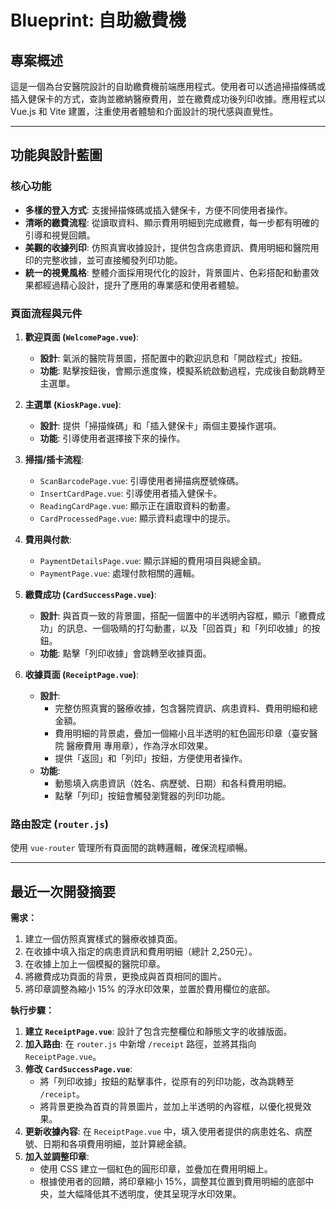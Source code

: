 # Blueprint: 自助繳費機

## 專案概述

這是一個為台安醫院設計的自助繳費機前端應用程式。使用者可以透過掃描條碼或插入健保卡的方式，查詢並繳納醫療費用，並在繳費成功後列印收據。應用程式以 Vue.js 和 Vite 建置，注重使用者體驗和介面設計的現代感與直覺性。

---

## 功能與設計藍圖

### 核心功能

*   **多樣的登入方式**: 支援掃描條碼或插入健保卡，方便不同使用者操作。
*   **清晰的繳費流程**: 從讀取資料、顯示費用明細到完成繳費，每一步都有明確的引導和視覺回饋。
*   **美觀的收據列印**: 仿照真實收據設計，提供包含病患資訊、費用明細和醫院用印的完整收據，並可直接觸發列印功能。
*   **統一的視覺風格**: 整體介面採用現代化的設計，背景圖片、色彩搭配和動畫效果都經過精心設計，提升了應用的專業感和使用者體驗。

### 頁面流程與元件

1.  **歡迎頁面 (`WelcomePage.vue`)**: 
    *   **設計**: 氣派的醫院背景圖，搭配置中的歡迎訊息和「開啟程式」按鈕。
    *   **功能**: 點擊按鈕後，會顯示進度條，模擬系統啟動過程，完成後自動跳轉至主選單。

2.  **主選單 (`KioskPage.vue`)**:
    *   **設計**: 提供「掃描條碼」和「插入健保卡」兩個主要操作選項。
    *   **功能**: 引導使用者選擇接下來的操作。

3.  **掃描/插卡流程**:
    *   `ScanBarcodePage.vue`: 引導使用者掃描病歷號條碼。
    *   `InsertCardPage.vue`: 引導使用者插入健保卡。
    *   `ReadingCardPage.vue`: 顯示正在讀取資料的動畫。
    *   `CardProcessedPage.vue`: 顯示資料處理中的提示。

4.  **費用與付款**: 
    *   `PaymentDetailsPage.vue`: 顯示詳細的費用項目與總金額。
    *   `PaymentPage.vue`: 處理付款相關的邏輯。

5.  **繳費成功 (`CardSuccessPage.vue`)**: 
    *   **設計**: 與首頁一致的背景圖，搭配一個置中的半透明內容框，顯示「繳費成功」的訊息、一個吸睛的打勾動畫，以及「回首頁」和「列印收據」的按鈕。
    *   **功能**: 點擊「列印收據」會跳轉至收據頁面。

6.  **收據頁面 (`ReceiptPage.vue`)**: 
    *   **設計**: 
        *   完整仿照真實的醫療收據，包含醫院資訊、病患資料、費用明細和總金額。
        *   費用明細的背景處，疊加一個縮小且半透明的紅色圓形印章（臺安醫院 醫療費用 專用章），作為浮水印效果。
        *   提供「返回」和「列印」按鈕，方便使用者操作。
    *   **功能**: 
        *   動態填入病患資訊（姓名、病歷號、日期）和各科費用明細。
        *   點擊「列印」按鈕會觸發瀏覽器的列印功能。

### 路由設定 (`router.js`)

使用 `vue-router` 管理所有頁面間的跳轉邏輯，確保流程順暢。

---

## 最近一次開發摘要

**需求：**

1.  建立一個仿照真實樣式的醫療收據頁面。
2.  在收據中填入指定的病患資訊和費用明細（總計 2,250元）。
3.  在收據上加上一個模擬的醫院印章。
4.  將繳費成功頁面的背景，更換成與首頁相同的圖片。
5.  將印章調整為縮小 15% 的浮水印效果，並置於費用欄位的底部。

**執行步驟：**

1.  **建立 `ReceiptPage.vue`**: 設計了包含完整欄位和靜態文字的收據版面。
2.  **加入路由**: 在 `router.js` 中新增 `/receipt` 路徑，並將其指向 `ReceiptPage.vue`。
3.  **修改 `CardSuccessPage.vue`**: 
    *   將「列印收據」按鈕的點擊事件，從原有的列印功能，改為跳轉至 `/receipt`。
    *   將背景更換為首頁的背景圖片，並加上半透明的內容框，以優化視覺效果。
4.  **更新收據內容**: 在 `ReceiptPage.vue` 中，填入使用者提供的病患姓名、病歷號、日期和各項費用明細，並計算總金額。
5.  **加入並調整印章**: 
    *   使用 CSS 建立一個紅色的圓形印章，並疊加在費用明細上。
    *   根據使用者的回饋，將印章縮小 15%，調整其位置到費用明細的底部中央，並大幅降低其不透明度，使其呈現浮水印效果。
